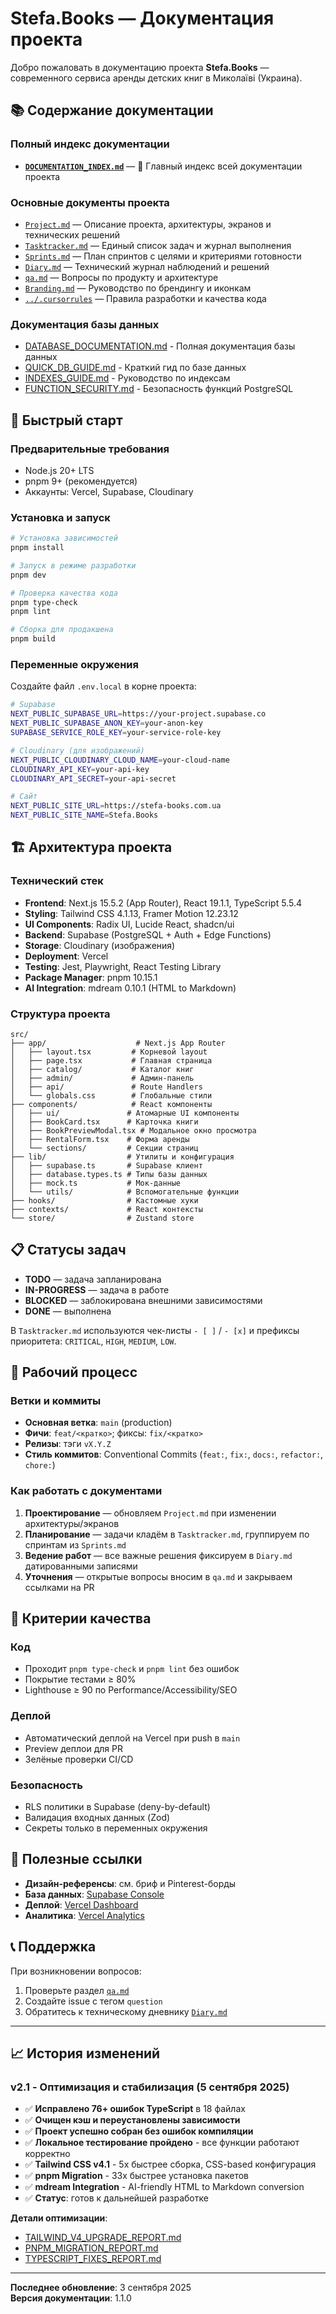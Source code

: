 # Stefa.Books — Документация проекта

Добро пожаловать в документацию проекта **Stefa.Books** — современного сервиса аренды детских книг в Миколаїві (Украина).

## 📚 Содержание документации

### Полный индекс документации
- [**`DOCUMENTATION_INDEX.md`**](./DOCUMENTATION_INDEX.md) — 📌 Главный индекс всей документации проекта

### Основные документы проекта
- [`Project.md`](./Project.md) — Описание проекта, архитектуры, экранов и технических решений
- [`Tasktracker.md`](./Tasktracker.md) — Единый список задач и журнал выполнения
- [`Sprints.md`](./Sprints.md) — План спринтов с целями и критериями готовности
- [`Diary.md`](./Diary.md) — Технический журнал наблюдений и решений
- [`qa.md`](./qa.md) — Вопросы по продукту и архитектуре
- [`Branding.md`](./Branding.md) — Руководство по брендингу и иконкам
- [`../.cursorrules`](../.cursorrules) — Правила разработки и качества кода

### Документация базы данных
- [DATABASE_DOCUMENTATION.md](./DATABASE_DOCUMENTATION.md) - Полная документация базы данных
- [QUICK_DB_GUIDE.md](./QUICK_DB_GUIDE.md) - Краткий гид по базе данных
- [INDEXES_GUIDE.md](./INDEXES_GUIDE.md) - Руководство по индексам
- [FUNCTION_SECURITY.md](./FUNCTION_SECURITY.md) - Безопасность функций PostgreSQL

## 🚀 Быстрый старт

### Предварительные требования
- Node.js 20+ LTS
- pnpm 9+ (рекомендуется)
- Аккаунты: Vercel, Supabase, Cloudinary

### Установка и запуск
```bash
# Установка зависимостей
pnpm install

# Запуск в режиме разработки
pnpm dev

# Проверка качества кода
pnpm type-check
pnpm lint

# Сборка для продакшена
pnpm build
```

### Переменные окружения
Создайте файл `.env.local` в корне проекта:
```bash
# Supabase
NEXT_PUBLIC_SUPABASE_URL=https://your-project.supabase.co
NEXT_PUBLIC_SUPABASE_ANON_KEY=your-anon-key
SUPABASE_SERVICE_ROLE_KEY=your-service-role-key

# Cloudinary (для изображений)
NEXT_PUBLIC_CLOUDINARY_CLOUD_NAME=your-cloud-name
CLOUDINARY_API_KEY=your-api-key
CLOUDINARY_API_SECRET=your-api-secret

# Сайт
NEXT_PUBLIC_SITE_URL=https://stefa-books.com.ua
NEXT_PUBLIC_SITE_NAME=Stefa.Books
```

## 🏗️ Архитектура проекта

### Технический стек
- **Frontend**: Next.js 15.5.2 (App Router), React 19.1.1, TypeScript 5.5.4
- **Styling**: Tailwind CSS 4.1.13, Framer Motion 12.23.12
- **UI Components**: Radix UI, Lucide React, shadcn/ui
- **Backend**: Supabase (PostgreSQL + Auth + Edge Functions)
- **Storage**: Cloudinary (изображения)
- **Deployment**: Vercel
- **Testing**: Jest, Playwright, React Testing Library
- **Package Manager**: pnpm 10.15.1
- **AI Integration**: mdream 0.10.1 (HTML to Markdown)

### Структура проекта
```
src/
├── app/                    # Next.js App Router
│   ├── layout.tsx         # Корневой layout
│   ├── page.tsx           # Главная страница
│   ├── catalog/           # Каталог книг
│   ├── admin/             # Админ-панель
│   ├── api/               # Route Handlers
│   └── globals.css        # Глобальные стили
├── components/            # React компоненты
│   ├── ui/               # Атомарные UI компоненты
│   ├── BookCard.tsx      # Карточка книги
│   ├── BookPreviewModal.tsx # Модальное окно просмотра
│   ├── RentalForm.tsx    # Форма аренды
│   └── sections/         # Секции страниц
├── lib/                  # Утилиты и конфигурация
│   ├── supabase.ts       # Supabase клиент
│   ├── database.types.ts # Типы базы данных
│   ├── mock.ts           # Мок-данные
│   └── utils/            # Вспомогательные функции
├── hooks/                # Кастомные хуки
├── contexts/             # React контексты
└── store/                # Zustand store
```

## 📋 Статусы задач

- **TODO** — задача запланирована
- **IN-PROGRESS** — задача в работе
- **BLOCKED** — заблокирована внешними зависимостями
- **DONE** — выполнена

В `Tasktracker.md` используются чек-листы `- [ ]` / `- [x]` и префиксы приоритета: `CRITICAL`, `HIGH`, `MEDIUM`, `LOW`.

## 🔄 Рабочий процесс

### Ветки и коммиты
- **Основная ветка**: `main` (production)
- **Фичи**: `feat/<кратко>`; фиксы: `fix/<кратко>`
- **Релизы**: тэги `vX.Y.Z`
- **Стиль коммитов**: Conventional Commits (`feat:`, `fix:`, `docs:`, `refactor:`, `chore:`)

### Как работать с документами
1. **Проектирование** — обновляем `Project.md` при изменении архитектуры/экранов
2. **Планирование** — задачи кладём в `Tasktracker.md`, группируем по спринтам из `Sprints.md`
3. **Ведение работ** — все важные решения фиксируем в `Diary.md` датированными записями
4. **Уточнения** — открытые вопросы вносим в `qa.md` и закрываем ссылками на PR

## 🎯 Критерии качества

### Код
- Проходит `pnpm type-check` и `pnpm lint` без ошибок
- Покрытие тестами ≥ 80%
- Lighthouse ≥ 90 по Performance/Accessibility/SEO

### Деплой
- Автоматический деплой на Vercel при push в `main`
- Preview деплои для PR
- Зелёные проверки CI/CD

### Безопасность
- RLS политики в Supabase (deny-by-default)
- Валидация входных данных (Zod)
- Секреты только в переменных окружения

## 🔗 Полезные ссылки

- **Дизайн-референсы**: см. бриф и Pinterest-борды
- **База данных**: [Supabase Console](https://supabase.com/dashboard)
- **Деплой**: [Vercel Dashboard](https://vercel.com/dashboard)
- **Аналитика**: [Vercel Analytics](https://vercel.com/analytics)

## 📞 Поддержка

При возникновении вопросов:
1. Проверьте раздел [`qa.md`](./qa.md)
2. Создайте issue с тегом `question`
3. Обратитесь к техническому дневнику [`Diary.md`](./Diary.md)

---

## 📈 История изменений

### v2.1 - Оптимизация и стабилизация (5 сентября 2025)
- ✅ **Исправлено 76+ ошибок TypeScript** в 18 файлах
- ✅ **Очищен кэш и переустановлены зависимости**
- ✅ **Проект успешно собран без ошибок компиляции**
- ✅ **Локальное тестирование пройдено** - все функции работают корректно
- ✅ **Tailwind CSS v4.1** - 5x быстрее сборка, CSS-based конфигурация
- ✅ **pnpm Migration** - 33x быстрее установка пакетов
- ✅ **mdream Integration** - AI-friendly HTML to Markdown conversion
- ✅ **Статус**: готов к дальнейшей разработке

**Детали оптимизации**: 
- [TAILWIND_V4_UPGRADE_REPORT.md](../TAILWIND_V4_UPGRADE_REPORT.md)
- [PNPM_MIGRATION_REPORT.md](../PNPM_MIGRATION_REPORT.md)
- [TYPESCRIPT_FIXES_REPORT.md](../TYPESCRIPT_FIXES_REPORT.md)

---

**Последнее обновление**: 3 сентября 2025  
**Версия документации**: 1.1.0
